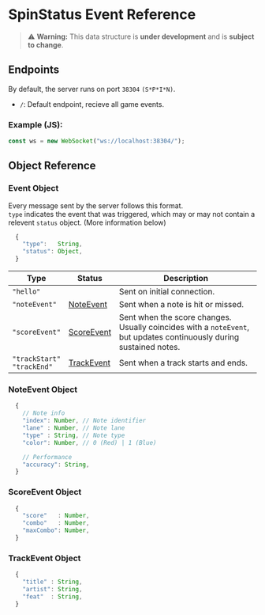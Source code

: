 # SpinStatus Event Reference

> ⚠️ **Warning:** This data structure is **under development** and is **subject to change**.

## Endpoints

By default, the server runs on port `38304` `(S*P*I*N)`.

- `/`: Default endpoint, recieve all game events.

### Example (JS):
```js
const ws = new WebSocket("ws://localhost:38304/");
```

## Object Reference

### Event Object

Every message sent by the server follows this format.\
`type` indicates the event that was triggered, which may or may not contain a relevent `status` object. (More information below)

```js
  {
    "type":   String,
    "status": Object,
  }
```

Type | Status | Description
---- | ------ | -----------
`"hello"` | | Sent on initial connection.
`"noteEvent"` | [NoteEvent]("#noteevent-object") | Sent when a note is hit or missed.
`"scoreEvent"` | [ScoreEvent]("#scoreevent-object") | Sent when the score changes. Usually coincides with a `noteEvent`, but updates continuously during sustained notes.
`"trackStart"`<br>`"trackEnd"` | [TrackEvent]("#trackevent-object") | Sent when a track starts and ends.

### NoteEvent Object

```js
  {
    // Note info
    "index": Number, // Note identifier
    "lane" : Number, // Note lane
    "type" : String, // Note type
    "color": Number, // 0 (Red) | 1 (Blue)

    // Performance
    "accuracy": String,
  }
```

### ScoreEvent Object

```js
  {
    "score"   : Number,
    "combo"   : Number,
    "maxCombo": Number,
  }
```

### TrackEvent Object

```js
  {
    "title" : String,
    "artist": String,
    "feat"  : String,
  }
```
